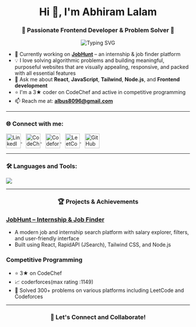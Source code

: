 <h1 align="center">Hi 👋, I'm Abhiram Lalam</h1>
<h3 align="center">🚀 Passionate Frontend Developer & Problem Solver 🚀</h3>

<p align="center">
  <img src="https://readme-typing-svg.herokuapp.com?font=Fira+Code&size=24&pause=1000&center=true&vCenter=true&width=435&lines=Frontend+Developer;React+Developer;Competitive+Programmer;Building+Purposeful+Websites" alt="Typing SVG" />
</p>

- 🔭 Currently working on [**JobHunt**](https://jobhunt1.vercel.app) – an internship & job finder platform
- 💡 I love solving algorithmic problems and building meaningful, purposeful websites that are visually appealing, responsive, and packed with all essential features
- 💬 Ask me about **React**, **JavaScript**, **Tailwind**, **Node.js**, and **Frontend development**
- ⭐ I'm a 3★ coder on CodeChef and active in competitive programming
- 📫 Reach me at: **albus8096@gmail.com**

---

<h3 align="left">🌐 Connect with me:</h3>
<p align="left">
  <a href="https://linkedin.com/in/abhiram01" target="_blank">
    <img align="center" src="https://skillicons.dev/icons?i=linkedin" alt="LinkedIn" height="40" />
  </a>
  <a href="https://www.codechef.com/users/abhiram_8096" target="_blank" style="margin-left: 10px;">
    <img align="center" src="https://cdn.codechef.com/images/cc-logo.svg" alt="CodeChef" height="40" />
  </a>
  <a href="https://codeforces.com/profile/Abhiram_1" target="_blank" style="margin-left: 10px;">
    <img align="center" src="https://raw.githubusercontent.com/rahuldkjain/github-profile-readme-generator/master/src/images/icons/Social/codeforces.svg" alt="Codeforces" height="40" />
  </a>
  <a href="https://www.leetcode.com/abhiram_8096" target="_blank" style="margin-left: 10px;">
    <img align="center" src="https://upload.wikimedia.org/wikipedia/commons/1/19/LeetCode_logo_black.png" alt="LeetCode" height="40" />
  </a>
  <a href="https://github.com/abhiram-l" target="_blank" style="margin-left: 10px;">
    <img align="center" src="https://skillicons.dev/icons?i=github" alt="GitHub" height="40" />
  </a>
</p>

---

<h3 align="left">🛠️ Languages and Tools:</h3>
<p align="left">
  <img src="https://skillicons.dev/icons?i=react,redux,tailwind,js,html,css,nodejs,express,mongodb,mysql,postgres,git,linux,python,cpp,c,postman,firebase" />
</p>

---

<h3 align="center">🏆 Projects & Achievements</h3>

### [JobHunt – Internship & Job Finder](https://jobhunt1.vercel.app)
- A modern job and internship search platform with salary explorer, filters, and user-friendly interface
- Built using React, RapidAPI (JSearch), Tailwind CSS, and Node.js

### Competitive Programming
- ⭐ 3★ on CodeChef  
- 📈 coderforces(max rating :1149)
- 🧠 Solved 300+ problems on various platforms including LeetCode and Codeforces

---

<h3 align="center">🚀 Let's Connect and Collaborate!</h3>
